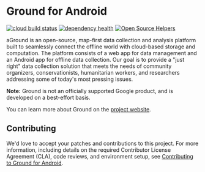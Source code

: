 # Ground for Android
[![cloud build status](https://storage.googleapis.com/gradle_cache_bucket/status.svg)](https://console.cloud.google.com/cloud-build/dashboard?project=ground-android-gcb)
[![dependency health](https://storage.googleapis.com/gradle_cache_bucket/dependency.svg)](https://storage.googleapis.com/gradle_cache_bucket/dependency.txt)
[![Open Source Helpers](https://www.codetriage.com/google/ground-android/badges/users.svg)](https://www.codetriage.com/google/ground-android)

aGround is an open-source, map-first data collection and analysis platform built
to seamlessly connect the offline world with cloud-based storage and
computation. The platform consists of a web app for data management and an
Android app for offline data collection. Our goal is to provide a "just right"
data collection solution that meets the needs of community organizers,
conservationists, humanitarian workers, and researchers addressing some of
today's most pressing issues.

**Note:** Ground is not an officially supported Google product, and is developed
on a best-effort basis.

You can learn more about Ground on the [project
website](https://google.github.io/ground-platform).

## Contributing

We'd love to accept your patches and contributions to this project. For more
information, including details on the required Contributor License Agreement
(CLA), code reviews, and environment setup, see
[Contributing to Ground for Android](CONTRIBUTING.md). 
